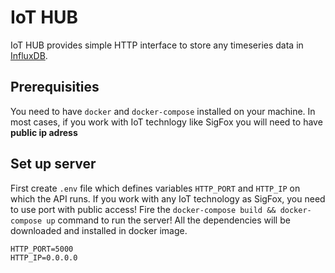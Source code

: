 # IoT HUB

IoT HUB provides simple HTTP interface to store any timeseries data in [InfluxDB](https://www.influxdata.com/).

## Prerequisities

You need to have `docker` and `docker-compose` installed on your machine. In most cases, if you work with IoT technlogy like SigFox you will need to have **public ip adress**

## Set up server
First create `.env` file  which defines variables `HTTP_PORT` and `HTTP_IP` on which the API runs. If you work with any IoT technology as SigFox, you need to use port with public access! Fire the `docker-compose build && docker-compose up` command to run the server! All the dependencies will be downloaded and installed in docker image.
```
HTTP_PORT=5000
HTTP_IP=0.0.0.0
```
